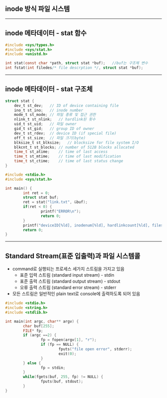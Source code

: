 ## inode 방식 파일 시스템
---
## inode 메타데이터 - stat 함수
```C
#include <sys/types.h>
#include <sys/stat.h>
#include <unistd.h>

int stat(const char *path, struct stat *buf);   //buf는 구조체 변수
int fstat(int filedes/* file descrption */, struct stat *buf);
```
---
## inode 메타데이터 - stat 구조체
```C
struct stat {
    dev_t st_dev;   // ID of device containing file
    ino_t st_ino;   // inode number
    mode_t st_mode; // 파일 종류 및 접근 권한
    nlink_t st_nlink;   // hardlink된 횟수
    uid_t st_uid;   // 파일 owner
    gid_t st_gid;   // group ID of owner
    dev_t st_rdev;  // device ID (if special file)
    off_t st_size;  // 파일 크기(byte)
    blksize_t st_blksize;   // blocksize for file system I/O
    blkcnt_t st_blocks; // number of 512B blocks allocated
    time_t st_atime;    // time of last access
    time_t st_mtime;    // time of last modification
    time_t st_ctime;    // time of last status change
}
```
```C
#include <stdio.h>
#include <sys/stat.h>

int main() {
        int ret = 0;
        struct stat buf;
        ret = stat("link.txt", &buf);
        if(ret < 0) {
                printf("ERROR\n");
                return 0;
        }
        printf("deviceID[%ld], inodenum[%ld], hardlinkcount[%ld], filesize[%ld], blocksize[%ld], blockcount[%ld] \n", buf.st_dev, buf.st_ino, buf.st_nlink, buf.st_size, buf.st_blksize, buf.st_blocks);
        return 0;
}
```
---
## Standard Stream(표준 입출력)과 파일 시스템콜
* command로 실행되는 프로세스 세가지 스트림을 가지고 있음
    + 표준 입력 스트림 (standard input stream) - stdin
    + 표준 출력 스트림 (standard output stream) - stdout
    + 오류 출력 스트림 (standard error stream) - stderr
* 모든 스트림은 일반적인 plain text로 console에 출력하도록 되어 있음
```C
#include <stdio.h>
#include <string.h>
#include <stdlib.h>

int main(int argc, char** argv) {
        char buf[255];
        FILE* fp;
        if (argc ==2) {
                fp = fopen(argv[1], "r");
                if (fp == NULL) {
                        fputs("file open error", stderr);
                        exit(0);
                }
        } else {
                fp = stdin;
        }
        while(fgets(buf, 255, fp) != NULL) {
                fputs(buf, stdout);
        }
}
```